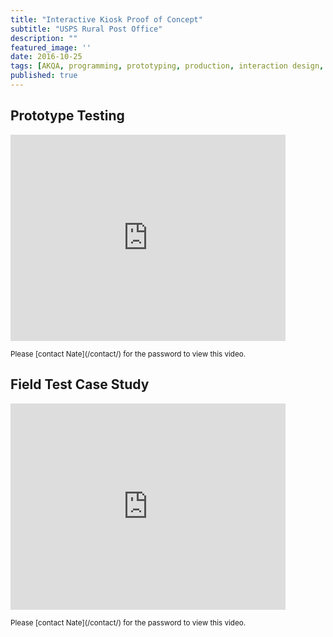```yaml
---
title: "Interactive Kiosk Proof of Concept"
subtitle: "USPS Rural Post Office"
description: ""
featured_image: ''
date: 2016-10-25
tags: [AKQA, programming, prototyping, production, interaction design, installation, design, field test]
published: true
---
```


## Prototype Testing

<p>
  <iframe src="https://player.vimeo.com/video/370421311?portrait=0" webkitallowfullscreen="" mozallowfullscreen="" allowfullscreen="" width="440" height="330" frameborder="0"></iframe>
</p>
<small>Please [contact Nate](/contact/) for the password to view this video.</small>

## Field Test Case Study

<p>
  <iframe src="https://player.vimeo.com/video/370417327?portrait=0" webkitallowfullscreen="" mozallowfullscreen="" allowfullscreen="" width="440" height="330" frameborder="0"></iframe>
</p>
<small>Please [contact Nate](/contact/) for the password to view this video.</small>
